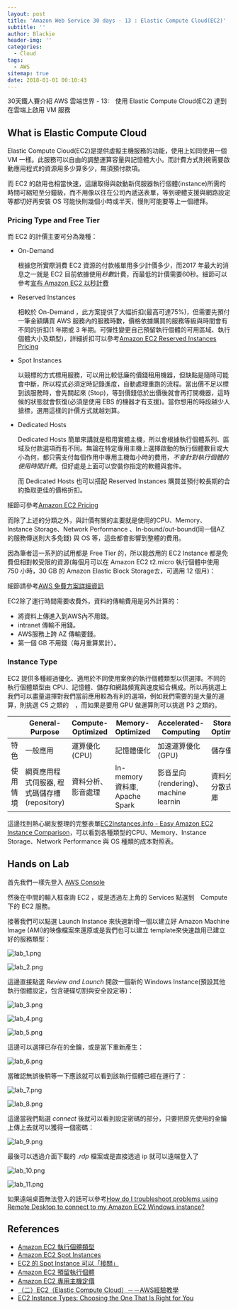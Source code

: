 ```yaml
---
layout: post
title: 'Amazon Web Service 30 days - 13 : Elastic Compute Cloud(EC2)'
subtitle: ''
author: Blackie
header-img: ''
categories:
  - Cloud
tags:
  - AWS
sitemap: true
date: 2018-01-01 00:10:43
---
```


30天鐵人賽介紹 AWS 雲端世界 - 13:　使用 Elastic Compute Cloud(EC2) 達到在雲端上啟用 VM 服務

<!-- More -->
## What is Elastic Compute Cloud ##

Elastic Compute Cloud(EC2)是提供虛擬主機服務的功能，使用上如同使用一個 VM 一樣。此服務可以自由的調整運算容量與記憶體大小。而計費方式則視需要啟動應用程式的資源用多少算多少，無須預付款項。

而 EC2 的啟用也相當快速，這讓取得與啟動新伺服器執行個體(instance)所需的時間可縮短至分鐘級，而不用像以往在公司內遞送表單，等到硬體支援與網路設定等都切好再安裝 OS 可能快則幾個小時或半天，慢則可能要等上一個禮拜。

### Pricing Type and Free Tier ###

而 EC2 的計價主要可分為幾種：

- On-Demand

    根據您所實際消費 EC2 資源的付款帳單用多少計價多少，而2017 年最大的消息之一就是 EC2 目前依據使用*秒數*計費，而最低的計價需要60秒。細節可以參考[宣布 Amazon EC2 以秒計費](https://aws.amazon.com/tw/about-aws/whats-new/2017/10/announcing-amazon-ec2-per-second-billing/)

- Reserved Instances

    相較於 On-Demand ，此方案提供了大幅折扣(最高可達75%)，但需要先預付一筆金額購買 AWS 服務內的服務時數，價格依據購買的服務等級與時間會有不同的折扣(1 年期或 3 年期。可彈性變更自己預留執行個體的可用區域、執行個體大小及類型)，詳細折扣可以參考[Amazon EC2 Reserved Instances Pricing](https://aws.amazon.com/ec2/pricing/reserved-instances/pricing/)

- Spot Instances

    以競標的方式標用服務，可以用比較低廉的價錢租用機器，但缺點是隨時可能會中斷，所以程式必須定時記錄進度，自動處理重跑的流程。當出價不足以標到該服務時，會先關起來 (Stop)，等到價錢低於出價後就會再打開機器，這時候的狀態就會恢復(必須是使用 EBS 的機器才有支援)。當你想用的時段越少人搶標，選用這樣的計價方式就越划算。

- Dedicated Hosts

     Dedicated Hosts 簡單來講就是租用實體主機，所以會根據執行個體系列、區域及付款選項而有不同。無論在特定專用主機上選擇啟動的執行個體數目或大小為何，都只需支付每個作用中專用主機每小時的費用，*不會針對執行個體的使用時間計費*。但好處是上面可以安裝你指定的軟體與套件。

     而 Dedicated Hosts 也可以搭配 Reserved Instances 購買並預付較長期的合約換取更佳的價格折扣。

細節可參考[Amazon EC2 Pricing](https://aws.amazon.com/ec2/pricing/)

而除了上述的分類之外，與計價有關的主要就是使用的CPU、Memory、Instance Storage、Network Performance 、In-bound/out-bound(同一個AZ的服務傳送則大多免錢) 與 OS 等，這些都會影響到整體的費用。

因為筆者這一系列的試用都是 Free Tier 的，所以能啟用的 EC2 Instance 都是免費但相對較受限的資源(每個月可以在 Amazon EC2 t2.micro 執行個體中使用 750 小時，30 GB 的 Amazon Elastic Block Storageㄊ，可適用 12 個月)：

細節請參考[AWS 免費方案詳細資訊](https://aws.amazon.com/tw/free/)

EC2除了運行時間需要收費外，資料的傳輸費用是另外計算的：

- 將資料上傳進入到AWS內不用錢。
- intranet 傳輸不用錢。
- AWS服務上跨 AZ 傳輸要錢。
- 第一個 GB 不用錢（每月重算累計）。

### Instance Type ###

EC2 提供多種經過優化、適用於不同使用案例的執行個體類型以供選擇。不同的執行個體類型由 CPU、記憶體、儲存和網路頻寬與速度組合構成。所以再挑選上我們可以盡量選擇對我們當前應用較為有利的選項，例如我們需要的是大量的運算，則挑選 C5 之類的　，而如果是要用 GPU 做運算則可以挑選 P3 之類的。

|   | General- Purpose | Compute-Optimized | Memory-Optimized | Accelerated-Computing | Storage-Optimized |
|---|---|---|---|---|---|
| 特色 | 一般應用 | 運算優化(CPU) | 記憶體優化 | 加速運算優化(GPU) | 儲存優化 |
| 使用情境 | 網頁應用程式伺服器, 程式碼儲存槽(repository) | 資料分析、影音處理 | In-memory 資料庫, Apache Spark | 影音呈向(rendering)、machine learnin | 資料分析或分散式資料庫  |

這邊找到熱心網友整理的完整表單[EC2Instances.info - Easy Amazon EC2 Instance Comparison](https://www.ec2instances.info/)，可以看到各種類型的CPU、Memory、Instance Storage、Network Performance 與 OS 種類的成本對照表。

## Hands on Lab ##

首先我們一樣先登入 [AWS Console](https://console.aws.amazon.com/console/home)

然後在中間的輸入框查詢 EC2 ，或是透過左上角的 Services 點選到　Compute　下的 EC2 服務。

接著我們可以點選 Launch Instance 來快速新增一個以建立好 Amazon Machine Image (AMI)的映像檔案來還原或是我們也可以建立 template來快速啟用已建立好的服務類型：

![lab_1.png](lab_1.png)

![lab_2.png](lab_2.png)

這邊直接點選 *Review and Launch* 開啟一個新的 Windows Instance(預設其他執行個體設定，包含硬碟切割與安全設定等)：

![lab_3.png](lab_3.png)

![lab_4.png](lab_4.png)

![lab_5.png](lab_5.png)

這邊可以選擇已存在的金鑰，或是當下重新產生：

![lab_6.png](lab_6.png)

當確認無誤後稍等一下應該就可以看到該執行個體已經在運行了：

![lab_7.png](lab_7.png)

![lab_8.png](lab_8.png)

這邊當我們點選 *connect* 後就可以看到設定密碼的部分，只要把原先使用的金鑰上傳上去就可以獲得一個密碼：

![lab_9.png](lab_9.png)

最後可以透過介面下載的 *.rdp* 檔案或是直接透過 ip 就可以遠端登入了

![lab_10.png](lab_10.png)

![lab_11.png](lab_11.png)

如果遠端桌面無法登入的話可以參考[How do I troubleshoot problems using Remote Desktop to connect to my Amazon EC2 Windows instance?](https://aws.amazon.com/premiumsupport/knowledge-center/troubleshoot-remote-desktop-connection-ec2-windows/)

## References ##

- [Amazon EC2 執行個體類型](https://aws.amazon.com/tw/ec2/instance-types/)
- [Amazon EC2 Spot Instances](https://aws.amazon.com/ec2/spot/)
- [EC2 的 Spot Instance 可以「接關」](https://blog.gslin.org/archives/2017/09/20/7567/ec2-%E7%9A%84-spot-instance-%E5%8F%AF%E4%BB%A5%E3%80%8C%E6%8E%A5%E9%97%9C%E3%80%8D/)
- [Amazon EC2 預留執行個體](https://aws.amazon.com/tw/ec2/pricing/reserved-instances/)
- [Amazon EC2 專用主機定價](https://aws.amazon.com/tw/ec2/dedicated-hosts/pricing/)
- [（二）EC2（Elastic Compute Cloud）－－AWS經驗教學](http://akuma1.pixnet.net/blog/post/291725322-%EF%BC%88%E4%BA%8C%EF%BC%89ec2%EF%BC%88elastic-compute-cloud%EF%BC%89%EF%BC%8D%EF%BC%8Daws%E7%B6%93%E9%A9%97%E6%95%99%E5%AD%B8)
- [EC2 Instance Types: Choosing the One That Is Right for You](https://www.cloudberrylab.com/blog/ec2-instance-types/)